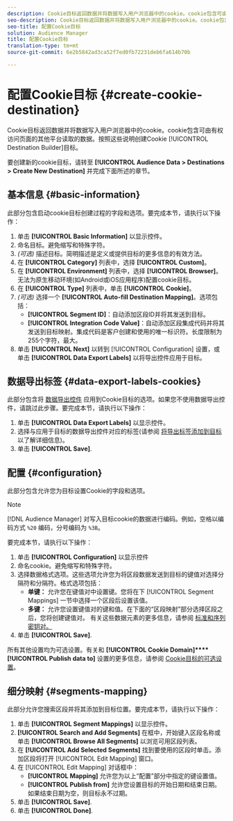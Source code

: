 ```yaml
---
description: Cookie目标返回数据并将数据写入用户浏览器中的cookie。cookie包含可由有权访问页面的其他平台读取的数据。按照这些说明，使用[！UICCONTROL目标生成器]。
seo-description: Cookie目标返回数据并将数据写入用户浏览器中的cookie。cookie包含可由有权访问页面的其他平台读取的数据。按照这些说明，使用[！UICCONTROL目标生成器]。
seo-title: 配置Cookie目标
solution: Audience Manager
title: 配置Cookie目标
translation-type: tm+mt
source-git-commit: 6e2b5842ad3ca52f7ed0fb72231deb6fa614b70b

---
```



# 配置Cookie目标 {#create-cookie-destination}

Cookie目标返回数据并将数据写入用户浏览器中的cookie。cookie包含可由有权访问页面的其他平台读取的数据。按照这些说明创建Cookie [!UICONTROL Destination Builder]目标。

<!-- create-cookie-destination.xml -->

要创建新的cookie目标，请转至 **[!UICONTROL Audience Data > Destinations > Create New Destination]** 并完成下面所述的章节。

## 基本信息 {#basic-information}

此部分包含启动cookie目标创建过程的字段和选项。要完成本节，请执行以下操作：

1. 单击 **[!UICONTROL Basic Information]** 以显示控件。
2. 命名目标。避免缩写和特殊字符。
3. *(可选)* 描述目标。简明描述是定义或提供目标的更多信息的有效方法。
4. 在 **[!UICONTROL Category]** 列表中，选择 **[!UICONTROL Custom]**。
5. 在 **[!UICONTROL Environment]** 列表中，选择 **[!UICONTROL Browser]**。无法为原生移动环境(如Android或iOS应用程序)配置cookie目标。
6. 在 **[!UICONTROL Type]** 列表中，单击 **[!UICONTROL Cookie]**。
7. *(可选)* 选择一个 **[!UICONTROL Auto-fill Destination Mapping]**。选项包括：
   * **[!UICONTROL Segment ID]**：自动添加区段ID并将其发送到目标。
   * **[!UICONTROL Integration Code Value]**：自动添加区段集成代码并将其发送到目标映射。集成代码是客户创建和使用的唯一标识符。长度限制为255个字符，最大。
8. 单击 **[!UICONTROL Next]** 以转到 [!UICONTROL Configuration] 设置，或单击 **[!UICONTROL Data Export Labels]** 以将导出控件应用于目标。

## 数据导出标签 {#data-export-labels-cookies}

此部分包含将 [数据导出控件](../../features/data-export-controls.md) 应用到Cookie目标的选项。如果您不使用数据导出控件，请跳过此步骤。要完成本节，请执行以下操作：

1. 单击 **[!UICONTROL Data Export Labels]** 以显示控件。
2. 选择与应用于目标的数据导出控件对应的标签(请参阅 [将导出标签添加到目标](/help/using/features/destinations/add-data-export-labels.md) 以了解详细信息)。
3. 单击 **[!UICONTROL Save]**.

## 配置 {#configuration}

此部分包含允许您为目标设置Cookie的字段和选项。

>[!NOTE]
>
>[!DNL Audience Manager] 对写入目标cookie的数据进行编码。例如，空格以编码方式 `%20` 编码，分号编码为 `%3B`。

要完成本节，请执行以下操作：

1. 单击 **[!UICONTROL Configuration]** 以显示控件
1. 命名cookie。避免缩写和特殊字符。
1. 选择数据格式选项。这些选项允许您为将区段数据发送到目标的键值对选择分隔符和分隔符。格式选项包括：
   * **单键：** 允许您在键值对中设置键。您将在下 [!UICONTROL Segment Mappings] 一节中选择一个区段后设置该值。
   * **多键：** 允许您设置键值对的键和值。在下面的“区段映射”部分选择区段之后，您将创建键值对。
有关这些数据元素的更多信息，请参阅 [标准和序列密钥对。](../../features/destinations/key-value-pairs.md)
1. 单击 **[!UICONTROL Save]**.

所有其他设置均为可选设置。有关和 **[!UICONTROL Cookie Domain]****[!UICONTROL Publish data to]** 设置的更多信息，请参阅 [Cookie目标的可选设置](/help/using/features/destinations/cookie-destination-options.md)。

## 细分映射 {#segments-mapping}

此部分允许您搜索区段并将其添加到目标位置。要完成本节，请执行以下操作：

1. 单击 **[!UICONTROL Segment Mappings]** 以显示控件。
1. **[!UICONTROL Search and Add Segments]** 在框中，开始键入区段名称或单击 **[!UICONTROL Browse All Segments]** 以浏览可用区段列表。
1. 在 **[!UICONTROL Add Selected Segments]** 找到要使用的区段时单击。添加区段将打开 [!UICONTROL Edit Mapping] 窗口。
1. 在 [!UICONTROL Edit Mapping] 对话框中：
   * **[!UICONTROL Mapping]** 允许您为以上“配置”部分中指定的键设置值。
   * **[!UICONTROL Publish from]** 允许您设置目标的开始日期和结束日期。如果结束日期为空，则目标永不过期。
1. 单击 **[!UICONTROL Save]**.
1. 单击 **[!UICONTROL Done]**.